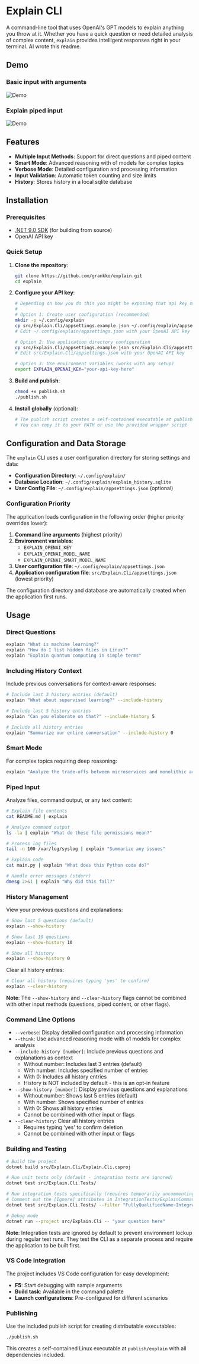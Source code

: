 # Explain CLI

A command-line tool that uses OpenAI's GPT models to explain anything you throw at it. Whether you have a quick question or need detailed analysis of complex content, `explain` provides intelligent responses right in your terminal. AI wrote this readme.

## Demo

### Basic input with arguments
![Demo](media/basic.gif)

### Explain piped input
![Demo](media/pipe.gif)

## Features

- **Multiple Input Methods**: Support for direct questions and piped content
- **Smart Mode**: Advanced reasoning with o1 models for complex topics
- **Verbose Mode**: Detailed configuration and processing information
- **Input Validation**: Automatic token counting and size limits
- **History**: Stores history in a local sqlite database

## Installation

### Prerequisites

- [.NET 9.0 SDK](https://dotnet.microsoft.com/download/dotnet/9.0) (for building from source)
- OpenAI API key

### Quick Setup

1. **Clone the repository**:
   ```bash
   git clone https://github.com/grankko/explain.git
   cd explain
   ```

2. **Configure your API key**:
   ```bash
   # Depending on how you do this you might be exposing that api key more than you should
   #
   # Option 1: Create user configuration (recommended)
   mkdir -p ~/.config/explain
   cp src/Explain.Cli/appsettings.example.json ~/.config/explain/appsettings.json
   # Edit ~/.config/explain/appsettings.json with your OpenAI API key
   
   # Option 2: Use application directory configuration
   cp src/Explain.Cli/appsettings.example.json src/Explain.Cli/appsettings.json
   # Edit src/Explain.Cli/appsettings.json with your OpenAI API key
   
   # Option 3: Use environment variables (works with any setup)
   export EXPLAIN_OPENAI_KEY="your-api-key-here"
   ```

3. **Build and publish**:
   ```bash
   chmod +x publish.sh
   ./publish.sh
   ```

4. **Install globally** (optional):
   ```bash
   # The publish script creates a self-contained executable at publish/explain
   # You can copy it to your PATH or use the provided wrapper script
   ```

## Configuration and Data Storage

The `explain` CLI uses a user configuration directory for storing settings and data:

- **Configuration Directory**: `~/.config/explain/`
- **Database Location**: `~/.config/explain/explain_history.sqlite`
- **User Config File**: `~/.config/explain/appsettings.json` (optional)

### Configuration Priority

The application loads configuration in the following order (higher priority overrides lower):

1. **Command line arguments** (highest priority)
2. **Environment variables**: 
   - `EXPLAIN_OPENAI_KEY`
   - `EXPLAIN_OPENAI_MODEL_NAME` 
   - `EXPLAIN_OPENAI_SMART_MODEL_NAME`
3. **User configuration file**: `~/.config/explain/appsettings.json`
4. **Application configuration file**: `src/Explain.Cli/appsettings.json` (lowest priority)

The configuration directory and database are automatically created when the application first runs.

## Usage

### Direct Questions
```bash
explain "What is machine learning?"
explain "How do I list hidden files in Linux?"
explain "Explain quantum computing in simple terms"
```

### Including History Context
Include previous conversations for context-aware responses:
```bash
# Include last 3 history entries (default)
explain "What about supervised learning?" --include-history

# Include last 5 history entries  
explain "Can you elaborate on that?" --include-history 5

# Include all history entries
explain "Summarize our entire conversation" --include-history 0
```
### Smart Mode
For complex topics requiring deep reasoning:
```bash
explain "Analyze the trade-offs between microservices and monolithic architecture" --think
```

### Piped Input
Analyze files, command output, or any text content:
```bash
# Explain file contents
cat README.md | explain

# Analyze command output
ls -la | explain "What do these file permissions mean?"

# Process log files
tail -n 100 /var/log/syslog | explain "Summarize any issues"

# Explain code
cat main.py | explain "What does this Python code do?"

# Handle error messages (stderr)
dmesg 2>&1 | explain "Why did this fail?"
```

### History Management
View your previous questions and explanations:
```bash
# Show last 5 questions (default)
explain --show-history

# Show last 10 questions
explain --show-history 10

# Show all history
explain --show-history 0
```

Clear all history entries:
```bash
# Clear all history (requires typing 'yes' to confirm)
explain --clear-history
```

**Note**: The `--show-history` and `--clear-history` flags cannot be combined with other input methods (questions, piped content, or other flags).

### Command Line Options

- `--verbose`: Display detailed configuration and processing information
- `--think`: Use advanced reasoning mode with o1 models for complex analysis
- `--include-history [number]`: Include previous questions and explanations as context
  - Without number: Includes last 3 entries (default)
  - With number: Includes specified number of entries
  - With 0: Includes all history entries
  - History is NOT included by default - this is an opt-in feature
- `--show-history [number]`: Display previous questions and explanations
  - Without number: Shows last 5 entries (default)
  - With number: Shows specified number of entries
  - With 0: Shows all history entries
  - Cannot be combined with other input or flags
- `--clear-history`: Clear all history entries
  - Requires typing 'yes' to confirm deletion
  - Cannot be combined with other input or flags

### Building and Testing

```bash
# Build the project
dotnet build src/Explain.Cli/Explain.Cli.csproj

# Run unit tests only (default - integration tests are ignored)
dotnet test src/Explain.Cli.Tests/

# Run integration tests specifically (requires temporarily uncommenting [Ignore] attributes)
# Comment out the [Ignore] attributes in IntegrationTests/ExplainCommandIntegrationTests.cs first
dotnet test src/Explain.Cli.Tests/ --filter "FullyQualifiedName~IntegrationTests"

# Debug mode
dotnet run --project src/Explain.Cli -- "your question here"
```

**Note**: Integration tests are ignored by default to prevent environment lockup during regular test runs. They test the CLI as a separate process and require the application to be built first.

### VS Code Integration

The project includes VS Code configuration for easy development:

- **F5**: Start debugging with sample arguments
- **Build task**: Available in the command palette
- **Launch configurations**: Pre-configured for different scenarios

### Publishing

Use the included publish script for creating distributable executables:

```bash
./publish.sh
```

This creates a self-contained Linux executable at `publish/explain` with all dependencies included.